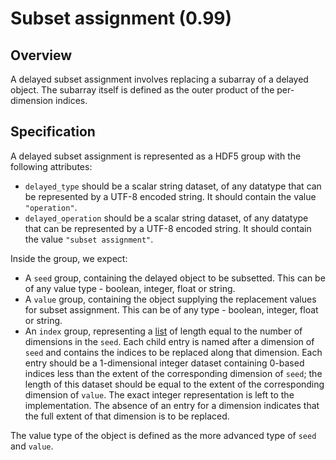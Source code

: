 

# Subset assignment (0.99)

## Overview

A delayed subset assignment involves replacing a subarray of a delayed object.
The subarray itself is defined as the outer product of the per-dimension indices.

## Specification

A delayed subset assignment is represented as a HDF5 group with the following attributes:

- `delayed_type` should be a scalar string dataset, of any datatype that can be represented by a UTF-8 encoded string.
  It should contain the value `"operation"`.
- `delayed_operation` should be a scalar string dataset, of any datatype that can be represented by a UTF-8 encoded string.
  It should contain the value `"subset assignment"`.

Inside the group, we expect:

- A `seed` group, containing the delayed object to be subsetted. 
  This can be of any value type - boolean, integer, float or string.
- A `value` group, containing the object supplying the replacement values for subset assignment.
  This can be of any type - boolean, integer, float or string.
- An `index` group, representing a [list](_general.md#lists) of length equal to the number of dimensions in the `seed`.
  Each child entry is named after a dimension of `seed` and contains the indices to be replaced along that dimension.
  Each entry should be a 1-dimensional integer dataset containing 0-based indices less than the extent of the corresponding dimension of `seed`;
  the length of this dataset should be equal to the extent of the corresponding dimension of `value`.
  The exact integer representation is left to the implementation.
  The absence of an entry for a dimension indicates that the full extent of that dimension is to be replaced.

The value type of the object is defined as the more advanced type of `seed` and `value`.
